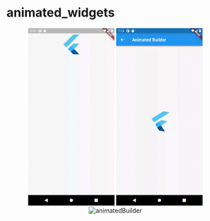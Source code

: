 # animated_widgets
<p align="center">
<img alt="animatedAlign" width="200" src="https://github.com/pshanmukha/animated_widgets/blob/master/assets/animatedalign.gif">
<img alt="animatedBuilder" width="200" src="https://github.com/pshanmukha/animated_widgets/blob/master/assets/animationbuilder.gif">
<img alt="animatedBuilder" width="200" src="https://github.com/pshanmukha/animated_widgets/blob/master/assets/animationcontainer.gif">
</p>
